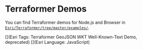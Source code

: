 # Terraformer Demos

You can find Terraformer demos for Node.js and Browser in [`Esri/Terraformer/tree/master/examples/`](https://github.com/Esri/Terraformer/tree/master/examples).

[](Esri Tags: Terraformer GeoJSON WKT Well-Known-Text Demo, deprecated)
[](Esri Language: JavaScript)